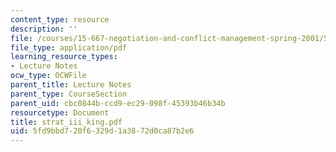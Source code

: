 ```yaml
---
content_type: resource
description: ''
file: /courses/15-667-negotiation-and-conflict-management-spring-2001/5fd9bbd720f6329d1a3872d0ca87b2e6_strat_iii_king.pdf
file_type: application/pdf
learning_resource_types:
- Lecture Notes
ocw_type: OCWFile
parent_title: Lecture Notes
parent_type: CourseSection
parent_uid: cbc0844b-ccd9-ec29-098f-45393b46b34b
resourcetype: Document
title: strat_iii_king.pdf
uid: 5fd9bbd7-20f6-329d-1a38-72d0ca87b2e6
---
```

